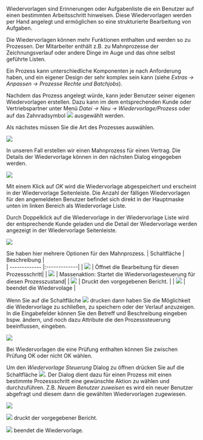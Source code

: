 Wiedervorlagen sind Erinnerungen oder Aufgabenliste die ein Benutzer auf einen bestimmten Arbeitsschritt hinweisen. Diese Wiedervorlagen werden per Hand angelegt und ermöglichen so eine strukturierte Bearbeitung von Aufgaben. 

Die Wiedervorlagen können mehr Funktionen enthalten und werden so zu Prozessen. Der Mitarbeiter enthält z.B. zu Mahnprozesse der Zeichnungsverlauf oder andere Dinge im Auge und das ohne selbst geführte Listen.

 Ein Prozess kann unterschiedliche Komponenten je nach Anforderung haben, und ein eigener Design der sehr komplex sein kann (siehe *Extras → Anpassen → Prozesse Rechte und Batchjobs*). 

Nachdem das Prozess angelegt würde, kann jeder Benutzer seiner eigenen Wiedervorlagen erstellen.
Dazu kann im dem entsprechenden Kunde oder Vertriebspartner unter Menü *Datei → Neu → Wiedervorlage/Prozess* oder auf das Zahnradsymbol ![](http://xpecto.github.io/docs/img/img_1427124269211.png) ausgewählt werden.

Als nächstes müssen Sie die Art des Prozesses auswählen. 

![](http://xpecto.github.io/docs/img/img_1427125664097.png)

In unseren Fall erstellen wir einen Mahnprozess für einen Vertrag. Die Details der Wiedervorlage können in den nächsten Dialog eingegeben werden.

![](http://xpecto.github.io/docs/img/img_1434095731925.png)

Mit einem Klick auf *OK* wird die Wiedervorlage abgespeichert und erscheint in der Wiedervorlage Seitenleiste. 
Die Anzahl der fälligen Wiedervorlagen für den angemeldeten Benutzer befindet sich direkt in der Hauptmaske unten im linken Bereich als Wiedervorlage Liste. 

Durch Doppelklick auf die Wiedervorlage in der Wiedervorlage Liste wird der entsprechende Kunde geladen und die Detail der Wiedervorlage werden angezeigt in der Wiedervorlage Seitenleiste. 

![](http://xpecto.github.io/docs/img/img_1434095789852.png)

Sie haben hier mehrere  Optionen für den Mahnprozess. 
|  Schaltfläche            |    Beschreibung     |  
| ------------- |:-------------| 
| ![](http://xpecto.github.io/docs/img/img_1434096550097.png)      | Öffnet die Bearbeitung für diesen Prozessschritt| 
|  ![](http://xpecto.github.io/docs/img/img_1434097634985.png)     | Massenaktion: Startet die Wiedervorlagesteuerung für diesen Prozesszustand| 
| ![](http://xpecto.github.io/docs/img/img_1434096802280.png)      | Druckt den vorgegebenen Bericht. | 
| ![](http://xpecto.github.io/docs/img/img_1434096840070.png)    | beendet die Wiedervolage | 

Wenn Sie auf die Schaltfläche ![](http://xpecto.github.io/docs/img/img_1434096550097.png) drucken dann haben Sie die Möglichkeit  die Wiedervorlage zu schließen, zu speichern oder der Verlauf anzuzeigen.
In die Eingabefelder können Sie den Betreff und Beschreibung eingeben bspw. ändern, und noch dazu Attribute die den Prozesssteuerung beeinflussen, eingeben.

![](http://xpecto.github.io/docs/img/img_1434095854447.png)

Bei Wiedervorlagen die eine Prüfung enthalten können Sie zwischen Prüfung OK oder nicht OK wählen.

Um den *Wiedervorlage Steuerung* Dialog zu öffnen drücken Sie auf die Schaltfläche ![](http://xpecto.github.io/docs/img/img_1434097634985.png). Der Dialog dient dazu für einen Prozess mit einen bestimmte Prozessschritt eine gewünschte Aktion zu wählen und durchzuführen. Z.B. *Neuem Benutzer zuweisen* es wird ein neuer Benutzer abgefragt und diesem dann die gewählten Wiedervorlagen zugewiesen.

![](http://xpecto.github.io/docs/img/img_1434095945225.png)

![](http://xpecto.github.io/docs/img/img_1434096802280.png) druckt der vorgegebener Bericht.

![](http://xpecto.github.io/docs/img/img_1434096840070.png) beendet die Wiedervorlage.